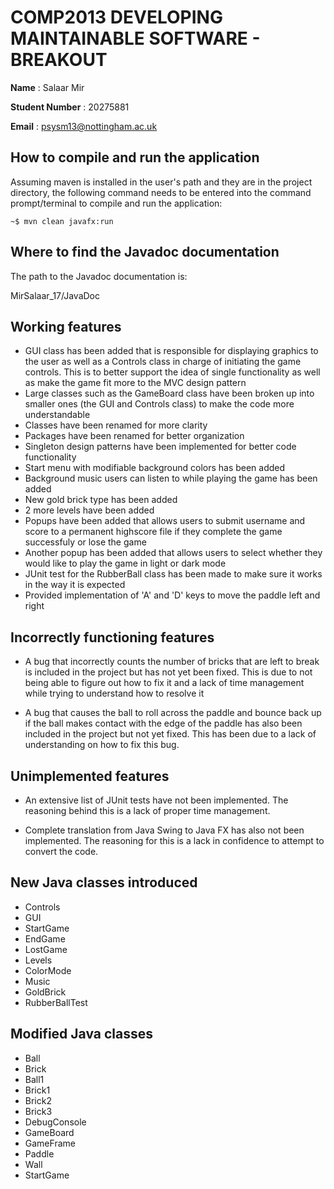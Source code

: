 # COMP2013 DEVELOPING MAINTAINABLE SOFTWARE - BREAKOUT

**Name** : Salaar Mir

**Student Number** : 20275881

**Email** : psysm13@nottingham.ac.uk

## How to compile and run the application

Assuming maven is installed in the user's path and they are in the project directory, the following command needs to be
entered into the command prompt/terminal to compile and run the application:

`~$ mvn clean javafx:run`

## Where to find the Javadoc documentation

The path to the Javadoc documentation is:

MirSalaar_17/JavaDoc

## Working features

- GUI class has been added that is responsible for displaying graphics to the user as well as a Controls class in charge
  of initiating the game controls. This is to better support the idea of single functionality as well as make the game
  fit more to the MVC design pattern
- Large classes such as the GameBoard class have been broken up into smaller ones (the GUI and Controls class) to make
  the code more understandable
- Classes have been renamed for more clarity
- Packages have been renamed for better organization
- Singleton design patterns have been implemented for better code functionality
- Start menu with modifiable background colors has been added
- Background music users can listen to while playing the game has been added
- New gold brick type has been added
- 2 more levels have been added
- Popups have been added that allows users to submit username and score to a permanent highscore file if they complete
  the game successfuly or lose the game
- Another popup has been added that allows users to select whether they would like to play the game in light or dark
  mode
- JUnit test for the RubberBall class has been made to make sure it works in the way it is expected
- Provided implementation of 'A' and 'D' keys to move the paddle left and right

## Incorrectly functioning features

- A bug that incorrectly counts the number of bricks that are left to break is included in the project but has not yet
  been fixed. This is due to not being able to figure out how to fix it and a lack of time management while trying to
  understand how to resolve it

- A bug that causes the ball to roll across the paddle and bounce back up if the ball makes contact with the edge of the
  paddle has also been included in the project but not yet fixed. This has been due to a lack of understanding on how to
  fix this bug.

## Unimplemented features

- An extensive list of JUnit tests have not been implemented. The reasoning behind this is a lack of proper time
  management.

- Complete translation from Java Swing to Java FX has also not been implemented. The reasoning for this is a lack in
  confidence to attempt to convert the code.

## New Java classes introduced

- Controls
- GUI
- StartGame
- EndGame
- LostGame
- Levels
- ColorMode
- Music
- GoldBrick
- RubberBallTest

## Modified Java classes

- Ball
- Brick
- Ball1
- Brick1
- Brick2
- Brick3
- DebugConsole
- GameBoard
- GameFrame
- Paddle
- Wall
- StartGame
